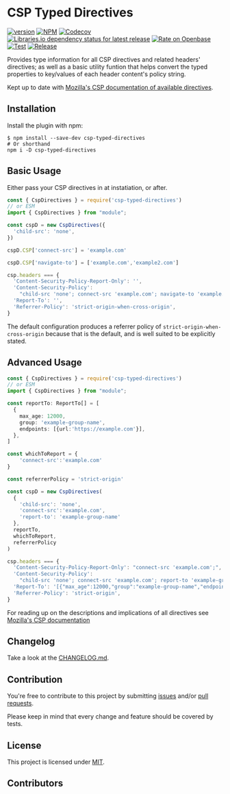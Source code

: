 # CSP Typed Directives

<!-- cspell: disable bracketsstartstop -->

[![version](https://img.shields.io/github/v/tag/josh-hemphill/csp-typed-directives?sort=semver&style=flat-square)](https://github.com/josh-hemphill/csp-typed-directives/releases)
[![NPM](https://img.shields.io/static/v1?label=&message=NPM&color=informational&style=flat-square)](https://npmjs.org/package/csp-typed-directives)
[![Codecov](https://img.shields.io/codecov/c/github/josh-hemphill/csp-typed-directives.svg?style=flat-square)](https://codecov.io/gh/josh-hemphill/csp-typed-directives)
[![Libraries.io dependency status for latest release](https://img.shields.io/librariesio/release/npm/csp-typed-directives?label=Deps&style=flat-square)](https://libraries.io/npm/csp-typed-directives)
[![Rate on Openbase](https://badges.openbase.io/js/rating/csp-typed-directives.svg)](https://openbase.io/js/csp-typed-directives?utm_source=embedded&utm_medium=badge&utm_campaign=rate-badge)
[![Test](https://github.com/josh-hemphill/csp-typed-directives/actions/workflows/test.yml/badge.svg)](https://github.com/josh-hemphill/csp-typed-directives/actions/workflows/test.yml)
[![Release](https://github.com/josh-hemphill/csp-typed-directives/actions/workflows/release.yml/badge.svg)](https://github.com/josh-hemphill/csp-typed-directives/actions/workflows/release.yml)

Provides type information for all CSP directives and related headers' directives; as well as a basic utility funtion that helps convert the typed properties to key/values of each header content's policy string.

Kept up to date with [Mozilla's CSP documentation of available directives](https://developer.mozilla.org/en-US/docs/Web/HTTP/Headers/Content-Security-Policy).

## Installation

Install the plugin with npm:

```shell
$ npm install --save-dev csp-typed-directives
# Or shorthand
npm i -D csp-typed-directives
```

## Basic Usage <!-- [<svg alt="codesandbox" xmlns="http://www.w3.org/2000/svg" width="16" height="18"><path d="M7.219 15.877V9.394l-5.73-3.208v3.696l2.624 1.48v2.78l3.106 1.735zm1.488.038l3.163-1.773v-2.845l2.642-1.49V6.16l-5.805 3.26v6.496zm5.041-11l-3.05-1.72-2.68 1.512L5.32 3.193 2.241 4.937l5.744 3.215 5.763-3.237zM0 13.513V4.53L8 0l8 4.511V13.5l-8.001 4.484L0 13.513z" fill="currentColor"/></svg>](https://codesandbox.io/s/csp-typed-directives-demo-uh195?file=/webpack.config.js) -->

Either pass your CSP directives in at instatiation, or after.

```javascript
const { CspDirectives } = require('csp-typed-directives')
// or ESM
import { CspDirectives } from "module";

const cspD = new CspDirectives({
  'child-src': 'none',
})

cspD.CSP['connect-src'] = 'example.com'

cspD.CSP['navigate-to'] = ['example.com','example2.com']

csp.headers === {
  'Content-Security-Policy-Report-Only': '',
  'Content-Security-Policy':
    "child-src 'none'; connect-src 'example.com'; navigate-to 'example.com' 'example2.com'",
  'Report-To': '',
  'Referrer-Policy': 'strict-origin-when-cross-origin',
}
```

The default configuration produces a referrer policy of `strict-origin-when-cross-origin` because that is the default, and is well suited to be explicitly stated.

## Advanced Usage

```typescript
const { CspDirectives } = require('csp-typed-directives')
// or ESM
import { CspDirectives } from "module";

const reportTo: ReportTo[] = [
  {
    max_age: 12000,
    group: 'example-group-name',
    endpoints: [{url:'https://example.com'}],
  },
]

const whichToReport = {
    'connect-src':'example.com'
}

const referrerPolicy = 'strict-origin'

const cspD = new CspDirectives(
  {
    'child-src': 'none',
    'connect-src':'example.com',
    'report-to': 'example-group-name'
  },
  reportTo,
  whichToReport,
  referrerPolicy
)

csp.headers === {
  'Content-Security-Policy-Report-Only': "connect-src 'example.com';",
  'Content-Security-Policy':
    "child-src 'none'; connect-src 'example.com'; report-to 'example-group-name';",
  'Report-To': '[{"max_age":12000,"group":"example-group-name","endpoints":[{"url":"https://example.com"}]}]',
  'Referrer-Policy': 'strict-origin',
}
```

For reading up on the descriptions and implications of all directives see [Mozilla's CSP documentation](https://developer.mozilla.org/en-US/docs/Web/HTTP/Headers/Content-Security-Policy)

## Changelog

Take a look at the [CHANGELOG.md](https://github.com/josh-hemphill/csp-typed-directives/tree/latest/CHANGELOG.md).

## Contribution

You're free to contribute to this project by submitting [issues](https://github.com/josh-hemphill/csp-typed-directives/issues) and/or [pull requests](https://github.com/josh-hemphill/csp-typed-directives/pulls).

Please keep in mind that every change and feature should be covered by
tests.

## License

This project is licensed under [MIT](https://github.com/josh-hemphill/csp-typed-directives/blob/latest/LICENSE).

## Contributors

<!-- ALL-CONTRIBUTORS-LIST:START - Do not remove or modify this section -->
<!-- ALL-CONTRIBUTORS-LIST:END -->
